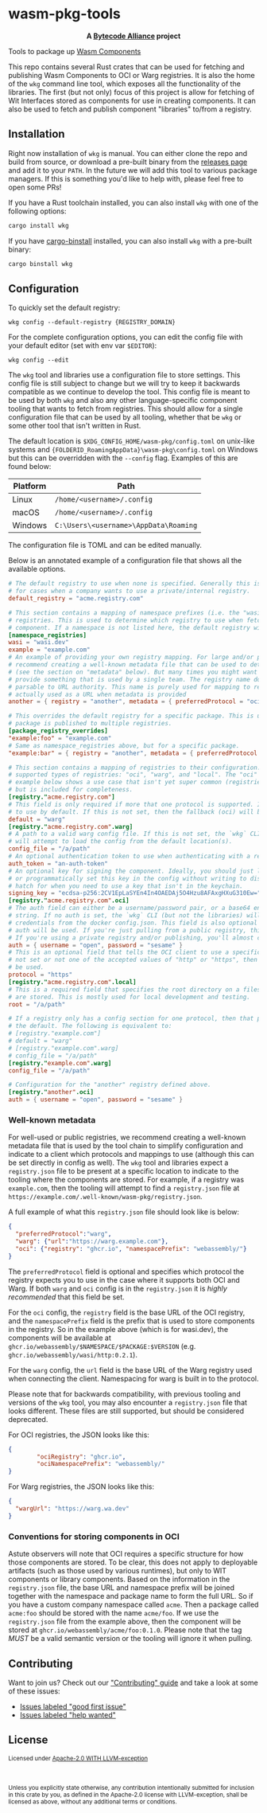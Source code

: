 # wasm-pkg-tools

<div align="center">
  <strong>A <a href="https://bytecodealliance.org/">Bytecode Alliance</a> project</strong>
</div>

Tools to package up [Wasm Components](https://github.com/webassembly/component-model)

This repo contains several Rust crates that can be used for fetching and publishing Wasm Components
to OCI or Warg registries. It is also the home of the `wkg` command line tool, which exposes all the
functionality of the libraries. The first (but not only) focus of this project is allow for fetching
of Wit Interfaces stored as components for use in creating components. It can also be used to fetch
and publish component "libraries" to/from a registry.

## Installation

Right now installation of `wkg` is manual. You can either clone the repo and build from source, or
download a pre-built binary from the [releases
page](https://github.com/bytecodealliance/wasm-pkg-tools/releases) and add it to your `PATH`. In the
future we will add this tool to various package managers. If this is something you'd like to help
with, please feel free to open some PRs!

If you have a Rust toolchain installed, you can also install `wkg` with one of the following
options:

```sh
cargo install wkg
```

If you have [cargo-binstall](https://github.com/cargo-bins/cargo-binstall) installed, you can also
install `wkg` with a pre-built binary:

```sh
cargo binstall wkg
```

## Configuration

To quickly set the default registry:
```
wkg config --default-registry {REGISTRY_DOMAIN}
```

For the complete configuration options, you can edit the config file with your default
editor (set with env var `$EDITOR`):
```
wkg config --edit
```

The `wkg` tool and libraries use a configuration file to store settings. This config file is still
subject to change but we will try to keep it backwards compatible as we continue to develop the
tool. This config file is meant to be used by both `wkg` and also any other language-specific
component tooling that wants to fetch from registries. This should allow for a single configuration
file that can be used by all tooling, whether that be `wkg` or some other tool that isn't written in
Rust.

The default location is `$XDG_CONFIG_HOME/wasm-pkg/config.toml` on unix-like systems and
`{FOLDERID_RoamingAppData}\wasm-pkg\config.toml` on Windows but this can be overridden with the
`--config` flag. Examples of this are found below:

| Platform | Path                                  |
| -------- | ------------------------------------- |
| Linux    | `/home/<username>/.config`            |
| macOS    | `/home/<username>/.config`            |
| Windows  | `C:\Users\<username>\AppData\Roaming` |

The configuration file is TOML and can be edited manually.

Below is an annotated example of a configuration file that shows all the available options.

```toml
# The default registry to use when none is specified. Generally this is wasi.dev, but can be set
# for cases when a company wants to use a private/internal registry.
default_registry = "acme.registry.com"

# This section contains a mapping of namespace prefixes (i.e. the "wasi" part of "wasi:http") to
# registries. This is used to determine which registry to use when fetching or publishing a
# component. If a namespace is not listed here, the default registry will be used.
[namespace_registries]
wasi = "wasi.dev"
example = "example.com"
# An example of providing your own registry mapping. For large and/or public registries, we
# recommend creating a well-known metadata file that can be used to determine the registry to use
# (see the section on "metadata" below). But many times you might want to override mappings or
# provide something that is used by a single team. The registry name does not matter, but must be
# parsable to URL authority. This name is purely used for mapping to registry config and isn't
# actually used as a URL when metadata is provided 
another = { registry = "another", metadata = { preferredProtocol = "oci", "oci" = {registry = "ghcr.io", namespacePrefix = "webassembly/" } } }

# This overrides the default registry for a specific package. This is useful for cases where a 
# package is published to multiple registries. 
[package_registry_overrides]
"example:foo" = "example.com"
# Same as namespace_registries above, but for a specific package.
"example:bar" = { registry = "another", metadata = { preferredProtocol = "oci", "oci" = {registry = "ghcr.io", namespacePrefix = "webassembly/" } } }

# This section contains a mapping of registries to their configuration. There are currently 3
# supported types of registries: "oci", "warg", and "local". The "oci" type is the default. The
# example below shows a use case that isn't yet super common (registries that speak multiple protocols)
# but is included for completeness.
[registry."acme.registry.com"]
# This field is only required if more that one protocol is supported. It indicates which protocol
# to use by default. If this is not set, then the fallback (oci) will be used.
default = "warg"
[registry."acme.registry.com".warg]
# A path to a valid warg config file. If this is not set, the `wkg` CLI (but not the libraries) 
# will attempt to load the config from the default location(s).
config_file = "/a/path"
# An optional authentication token to use when authenticating with a registry.
auth_token = "an-auth-token"
# An optional key for signing the component. Ideally, you should just let warg use the keychain
# or programmatically set this key in the config without writing to disk. This offers an escape
# hatch for when you need to use a key that isn't in the keychain.
signing_key = "ecdsa-p256:2CV1EpLaSYEn4In4OAEDAj5O4Hzu8AFAxgHXuG310Ew="
[registry."acme.registry.com".oci]
# The auth field can either be a username/password pair, or a base64 encoded `username:password` 
# string. If no auth is set, the `wkg` CLI (but not the libraries) will also attempt to load the
# credentials from the docker config.json. This field is also optional and if not set, anonymous
# auth will be used. If you're just pulling from a public registry, this is likely not required.
# If you're using a private registry and/or publishing, you'll almost certainly need to set this.
auth = { username = "open", password = "sesame" }
# This is an optional field that tells the OCI client to use a specific http protocol. If this is
# not set or not one of the accepted values of "http" or "https", then the default (https) will
# be used.
protocol = "https"
[registry."acme.registry.com".local]
# This is a required field that specifies the root directory on a filesystem where the components
# are stored. This is mostly used for local development and testing.
root = "/a/path"

# If a registry only has a config section for one protocol, then that protocol is automatically
# the default. The following is equivalent to:
# [registry."example.com"]
# default = "warg"
# [registry."example.com".warg]
# config_file = "/a/path"
[registry."example.com".warg]
config_file = "/a/path"

# Configuration for the "another" registry defined above.
[registry."another".oci]
auth = { username = "open", password = "sesame" }
```

### Well-known metadata

For well-used or public registries, we recommend creating a well-known metadata file that is used by
the tool chain to simplify configuration and indicate to a client which protocols and mappings to
use (although this can be set directly in config as well). The `wkg` tool and libraries expect a
`registry.json` file to be present at a specific location to indicate to the tooling where the
components are stored. For example, if a registry was `example.com`, then the tooling will attempt
to find a `registry.json` file at `https://example.com/.well-known/wasm-pkg/registry.json`. 

A full example of what this `registry.json` file should look like is below:

```json
{
  "preferredProtocol":"warg",
  "warg": {"url":"https://warg.example.com"},
  "oci": {"registry": "ghcr.io", "namespacePrefix": "webassembly/"}
}
```

The `preferredProtocol` field is optional and specifies which protocol the registry expects you to
use in the case where it supports both OCI and Warg. If both `warg` and `oci` config is in the
`registry.json` it is _highly recommended_ that this field be set. 

For the `oci` config, the `registry` field is the base URL of the OCI registry, and the
`namespacePrefix` field is the prefix that is used to store components in the registry. So in the
example above (which is for wasi.dev), the components will be available at
`ghcr.io/webassembly/$NAMESPACE/$PACKAGE:$VERSION` (e.g. `ghcr.io/webassembly/wasi/http:0.2.1`).

For the `warg` config, the `url` field is the base URL of the Warg registry used when connecting the
client. Namespacing for warg is built in to the protocol.

Please note that for backwards compatibility, with previous tooling and versions of the `wkg` tool,
you may also encounter a `registry.json` file that looks different. These files are still supported,
but should be considered deprecated.

For OCI registries, the JSON looks like this:

```json
{
        "ociRegistry": "ghcr.io",
        "ociNamespacePrefix": "webassembly/"
}
```



For Warg registries, the JSON looks like this:

```json
{
  "wargUrl": "https://warg.wa.dev"
}
```

### Conventions for storing components in OCI

Astute observers will note that OCI requires a specific structure for how those components are
stored. To be clear, this does not apply to deployable artifacts (such as those used by various
runtimes), but only to WIT components or library components. Based on the information in the
`registry.json` file, the base URL and namespace prefix will be joined together with the namespace
and package name to form the full URL. So if you have a custom company namespace called `acme`. Then
a package called `acme:foo` should be stored with the name `acme/foo`. If we use the `registry.json`
file from the example above, then the component will be stored at
`ghcr.io/webassembly/acme/foo:0.1.0`. Please note that the tag _MUST_ be a valid semantic version or
the tooling will ignore it when pulling.

## Contributing
Want to join us? Check out our ["Contributing" guide][contributing] and take a look at some of these
issues:

- [Issues labeled "good first issue"][good-first-issue]
- [Issues labeled "help wanted"][help-wanted]

[contributing]: https://github.com/bytecodealliance/wasm-pkg-tools/blob/master.github/CONTRIBUTING.md
[good-first-issue]: https://github.com/bytecodealliance/wasm-pkg-tools/labels/good%20first%20issue
[help-wanted]: https://github.com/bytecodealliance/wasm-pkg-tools/labels/help%20wanted

## License

<sup> Licensed under <a href="LICENSE">Apache-2.0 WITH LLVM-exception</a> </sup>

<br/>

<sub> Unless you explicitly state otherwise, any contribution intentionally submitted for inclusion
in this crate by you, as defined in the Apache-2.0 license with LLVM-exception, shall be licensed as
above, without any additional terms or conditions. </sub>
